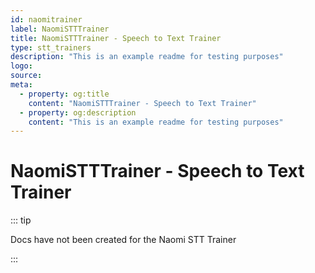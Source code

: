 ```yaml
---
id: naomitrainer
label: NaomiSTTTrainer
title: NaomiSTTTrainer - Speech to Text Trainer
type: stt_trainers
description: "This is an example readme for testing purposes"
logo:
source:
meta:
  - property: og:title
    content: "NaomiSTTTrainer - Speech to Text Trainer"
  - property: og:description
    content: "This is an example readme for testing purposes"
---
```


# NaomiSTTTrainer - Speech to Text Trainer

<PluginLogo/>

::: tip

Docs have not been created for the Naomi STT Trainer

:::


<EditPageLink/>
